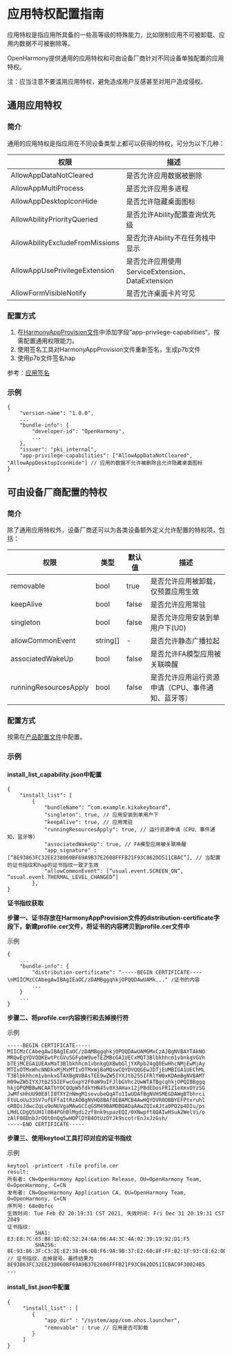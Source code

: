 # 应用特权配置指南

应用特权是指应用所具备的一些高等级的特殊能力，比如限制应用不可被卸载、应用内数据不可被删除等。

OpenHarmony提供通用的应用特权和可由设备厂商针对不同设备单独配置的应用特权。

注：应当注意不要滥用应用特权，避免造成用户反感甚至对用户造成侵权。

## 通用应用特权

### 简介

通用的应用特权是指应用在不同设备类型上都可以获得的特权，可分为以下几种：

| 权限 | 描述                                                       |
| ---------------- | ------------------------------------------------------------ |
| AllowAppDataNotCleared | 是否允许应用数据被删除 |
| AllowAppMultiProcess | 是否允许应用多进程 |
| AllowAppDesktopIconHide | 是否允许隐藏桌面图标 |
| AllowAbilityPriorityQueried | 是否允许Ability配置查询优先级     |
| AllowAbilityExcludeFromMissions | 是否允许Ability不在任务栈中显示 |
| AllowAppUsePrivilegeExtension | 是否允许应用使用ServiceExtension、DataExtension |
| AllowFormVisibleNotify | 是否允许桌面卡片可见 |

### 配置方式

1. 在[HarmonyAppProvision文件](../../application-dev/security/app-provision-structure.md)中添加字段”app-privilege-capabilities“，按需配置通用权限能力。
2. 使用签名工具对HarmonyAppProvision文件重新签名，生成p7b文件
3. 使用p7b文件签名hap

参考：[应用签名](https://gitee.com/openharmony/developtools_hapsigner#hap%E5%8C%85%E7%AD%BE%E5%90%8D%E5%B7%A5%E5%85%B7 )

### 示例

```
{
    "version-name": "1.0.0",
    ...
    "bundle-info": {
        "developer-id": "OpenHarmony",
        ...
    },
    "issuer": "pki_internal",
    "app-privilege-capabilities": ["AllowAppDataNotCleared", "AllowAppDesktopIconHide"] // 应用的数据不允许被删除且允许隐藏桌面图标
}
```



## 可由设备厂商配置的特权

### 简介

除了通用应用特权外，设备厂商还可以为各类设备额外定义允许配置的特权项，包括：

| 权限                  | 类型     | 默认值 | 描述                                              |
| --------------------- | -------- | ------ | ------------------------------------------------- |
| removable             | bool     | true   | 是否允许应用被卸载，仅预置应用生效                |
| keepAlive             | bool     | false  | 是否允许应用常驻                                  |
| singleton             | bool     | false  | 是否允许应用安装到单用户下(U0)                    |
| allowCommonEvent      | string[] | -      | 是否允许静态广播拉起                              |
| associatedWakeUp      | bool     | false  | 是否允许FA模型应用被关联唤醒                      |
| runningResourcesApply | bool     | false  | 是否允许应用运行资源申请（CPU、事件通知、蓝牙等） |

### 配置方式

按需在[产品配置文件](https://gitee.com/openharmony/vendor_hihope/tree/master/rk3568/preinstall-config)中配置。

### 示例

#### install_list_capability.json中配置

```
{
    "install_list": [
        {
            "bundleName": “com.example.kikakeyboard”,
            "singleton": true, // 应用安装到单用户下
            "keepAlive": true, // 应用常驻
            "runningResourcesApply": true, // 运行资源申请（CPU、事件通知、蓝牙等）
            "associatedWakeUp": true, // FA模型应用被关联唤醒
            "app_signature" : [“8E93863FC32EE238060BF69A9B37E2608FFFB21F93C862DD511CBAC”], // 当配置的证书指纹和hap的证书指纹一致才生效
            "allowCommonEvent": [“usual.event.SCREEN_ON”, “usual.event.THERMAL_LEVEL_CHANGED”]
        },
}
```

**证书指纹获取**

**步骤一、证书存放在HarmonyAppProvision文件的distribution-certificate字段下，新建profile.cer文件，将证书的内容拷贝到profile.cer文件中**

示例

```
{
    ...
    "bundle-info": {
        "distribution-certificate": "-----BEGIN CERTIFICATE----\nMIICMzCCAbegAwIBAgIEaOC/zDAMBggqhkjOPQQDAwUAMk..." /证书的内容
        ...
    }
    ...
}
```

**步骤二、将profile.cer内容换行和去掉换行符**

示例

```
-----BEGIN CERTIFICATE-----
MIICMzCCAbegAwIBAgIEaOC/zDAMBggqhkjOPQQDAwUAMGMxCzAJBgNVBAYTAkNO
MRQwEgYDVQQKEwtPcGVuSGFybW9ueTEZMBcGA1UECxMQT3Blbkhhcm1vbnkgVGVh
bTEjMCEGA1UEAxMaT3Blbkhhcm1vbnkgQXBwbGljYXRpb24gQ0EwHhcNMjEwMjAy
MTIxOTMxWhcNNDkxMjMxMTIxOTMxWjBoMQswCQYDVQQGEwJDTjEUMBIGA1UEChML
T3Blbkhhcm1vbnkxGTAXBgNVBAsTEE9wZW5IYXJtb255IFRlYW0xKDAmBgNVBAMT
H09wZW5IYXJtb255IEFwcGxpY2F0aW9uIFJlbGVhc2UwWTATBgcqhkjOPQIBBggq
hkjOPQMBBwNCAATbYOCQQpW5fdkYHN45v0X3AHax12jPBdEDosFRIZ1eXmxOYzSG
JwMfsHhUU90E8lI0TXYZnNmgM1sovubeQqATo1IwUDAfBgNVHSMEGDAWgBTbhrci
FtULoUu33SV7ufEFfaItRzAOBgNVHQ8BAf8EBAMCB4AwHQYDVR0OBBYEFPtxruhl
cRBQsJdwcZqLu9oNUVgaMAwGCCqGSM49BAMDBQADaAAwZQIxAJta0PQ2p4DIu/ps
LMdLCDgQ5UH1l0B4PGhBlMgdi2zf8nk9spazEQI/0XNwpft8QAIwHSuA2WelVi/o
zAlF08DnbJrOOtOnQq5wHOPlDYB4OtUzOYJk9scotrEnJxJzGsh/
-----END CERTIFICATE-----
```

**步骤三、使用keytool工具打印对应的证书指纹**

示例

```
keytool -printcert -file profile.cer
result:
所有者: CN=OpenHarmony Application Release, OU=OpenHarmony Team, O=OpenHarmony, C=CN
发布者: CN=OpenHarmony Application CA, OU=OpenHarmony Team, O=OpenHarmony, C=CN
序列号: 68e0bfcc
生效时间: Tue Feb 02 20:19:31 CST 2021, 失效时间: Fri Dec 31 20:19:31 CST 2049
证书指纹:
         SHA1: E3:E8:7C:65:B8:1D:02:52:24:6A:06:A4:3C:4A:02:39:19:92:D1:F5
         SHA256: 8E:93:86:3F:C3:2E:E2:38:06:0B:F6:9A:9B:37:E2:60:8F:FF:B2:1F:93:C8:62:DD:51:1C:BA:C9:F3:00:24:B5 // 证书指纹，去掉冒号，最终结果为8E93863FC32EE238060BF69A9B37E2608FFFB21F93C862DD511CBAC9F30024B5
...
```



#### install_list.json中配置

```
{
     "install_list" : [
        {
            "app_dir" : "/system/app/com.ohos.launcher",
            "removable" : true // 应用是否可卸载
        }
     ]
}
```



